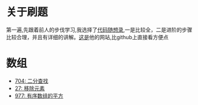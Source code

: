 # 关于刷题
第一遍,先跟着前人的步伐学习,我选择了[代码随想录](https://github.com/youngyangyang04/leetcode-master),一是比较全，二是进阶的步骤比较合理，并且有详细的讲解。[这是](https://programmercarl.com/)他的网站,比github上直接看方便点


# 数组
+ [704: 二分查找](https://leetcode-cn.com/problems/binary-search/)
+ [27: 移除元素](https://leetcode-cn.com/problems/remove-element/)
+ [977: 有序数组的平方](https://leetcode-cn.com/problems/squares-of-a-sorted-array/)




